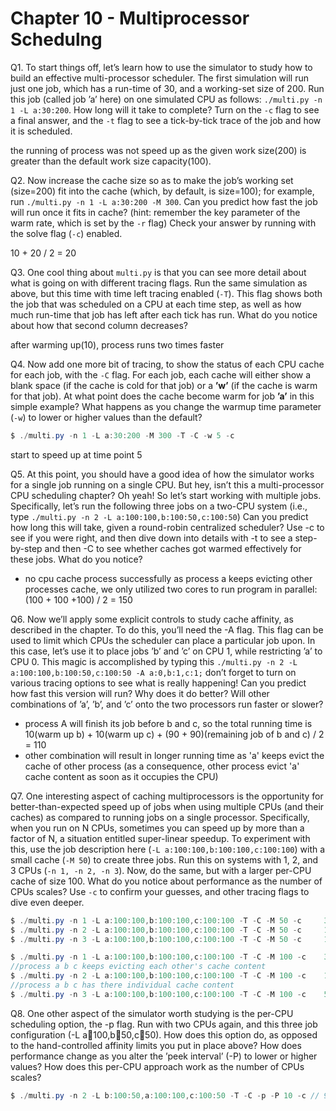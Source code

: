 # Chapter 10 - Multiprocessor Schedulng

Q1. To start things off, let’s learn how to use the simulator to study how to build an effective multi-processor scheduler. The first simulation will run just one job, which has a run-time of 30, and a working-set size of 200. Run this job (called job ’a’ here) on one simulated CPU as follows: `./multi.py -n 1 -L a:30:200`. How long will it take to complete? Turn on the `-c` flag to see a final answer, and the `-t` flag to see a tick-by-tick trace of the job and how it is scheduled.

the running of process was not speed up as the given work size(200) is greater than the default work size capacity(100).

Q2. Now increase the cache size so as to make the job’s working set (size=200) fit into the cache (which, by default, is size=100); for example, run `./multi.py -n 1 -L a:30:200 -M 300`. Can you predict how fast the job will run once it fits in cache? (hint: remember the key parameter of the warm rate, which is set by the `-r` flag) Check your answer by running with the solve flag (`-c`) enabled.

10 + 20 / 2 = 20

Q3. One cool thing about `multi.py` is that you can see more detail about what is going on with different tracing flags. Run the same simulation as above, but this time with time left tracing enabled (`-T`). This flag shows both the job that was scheduled on a CPU at each time step, as well as how much run-time that job has left after each tick has run. What do you notice about how that second column decreases? 

after warming up(10), process runs two times faster

Q4. Now add one more bit of tracing, to show the status of each CPU cache for each job, with the `-C` flag. For each job, each cache will either show a blank space (if the cache is cold for that job) or a **’w’** (if the cache is warm for that job). At what point does the cache become warm for job **’a’** in this simple example? What happens as you change the warmup time parameter (`-w`) to lower or higher values than the default?

```java
$ ./multi.py -n 1 -L a:30:200 -M 300 -T -C -w 5 -c
```

start to speed up at time point 5

Q5. At this point, you should have a good idea of how the simulator works for a single job running on a single CPU. But hey, isn’t this a multi-processor CPU scheduling chapter? Oh yeah! So let’s start working with multiple jobs. Specifically, let’s run the following three jobs on a two-CPU system (i.e., type `./multi.py -n 2 -L a:100:100,b:100:50,c:100:50`) Can you predict how long this will take, given a round-robin centralized scheduler? Use -c to see if you were right, and then dive down into details with -t to see a step-by-step and then -C to see whether caches got warmed effectively for these jobs. What do you notice?

- no cpu cache process successfully as process a keeps evicting other processes cache, we only utilized two cores to run program in parallel: (100 + 100 +100) / 2 = 150

Q6. Now we’ll apply some explicit controls to study cache affinity, as described in the chapter. To do this, you’ll need the -A flag. This flag can be used to limit which CPUs the scheduler can place a particular job upon. In this case, let’s use it to place jobs ’b’ and ’c’ on CPU 1, while restricting ’a’ to CPU 0. This magic is accomplished by typing this `./multi.py -n 2 -L a:100:100,b:100:50,c:100:50 -A a:0,b:1,c:1;` don’t forget to turn on various tracing options to see what is really happening! Can you predict how fast this version will run? Why does it do better? Will other combinations of ’a’, ’b’, and ’c’ onto the two processors run faster or slower?

- process A will finish its job before b and c, so the total running time is 10(warm up b) + 10(warm up c) + (90 + 90)(remaining job of b and c) / 2 = 110
- other combination will result in longer running time as 'a' keeps evict the cache of other process (as a consequence, other process evict 'a' cache content as soon as it occupies the CPU)

Q7. One interesting aspect of caching multiprocessors is the opportunity for better-than-expected speed up of jobs when using multiple CPUs (and their caches) as compared to running jobs on a single processor. Specifically, when you run on N CPUs, sometimes you can speed up by more than a factor of N, a situation entitled super-linear speedup. To experiment with this, use the job description here (`-L a:100:100,b:100:100,c:100:100`) with a small cache (`-M 50`) to create three jobs. Run this on systems with 1, 2, and 3 CPUs (`-n 1, -n 2, -n 3`). Now, do the same, but with a larger per-CPU cache of size 100. What do you notice about performance as the number of CPUs scales? Use `-c` to confirm your guesses, and other tracing flags to dive even deeper.

```java
$ ./multi.py -n 1 -L a:100:100,b:100:100,c:100:100 -T -C -M 50 -c     300
$ ./multi.py -n 2 -L a:100:100,b:100:100,c:100:100 -T -C -M 50 -c     150
$ ./multi.py -n 3 -L a:100:100,b:100:100,c:100:100 -T -C -M 50 -c     100

$ ./multi.py -n 1 -L a:100:100,b:100:100,c:100:100 -T -C -M 100 -c    300
//process a b c keeps evicting each other's cache content
$ ./multi.py -n 2 -L a:100:100,b:100:100,c:100:100 -T -C -M 100 -c    150
//process a b c has there individual cache content
$ ./multi.py -n 3 -L a:100:100,b:100:100,c:100:100 -T -C -M 100 -c    55
```

Q8. One other aspect of the simulator worth studying is the per-CPU scheduling option, the -p flag. Run with two CPUs again, and this three job configuration (-L a:100:100,b:100:50,c:100:50). How does this option do, as opposed to the hand-controlled affinity limits you put in place above? How does performance change as you alter the ’peek interval’ (-P) to lower or higher values? How does this per-CPU approach work as the number of CPUs scales?

```java
$ ./multi.py -n 2 -L b:100:50,a:100:100,c:100:50 -T -C -p -P 10 -c // 90s
```